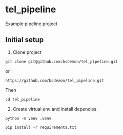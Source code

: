 # tel_pipeline
Example pipeline project

## Initial setup

1. Clone project
```
git clone git@github.com:bsdemon/tel_pipeline.git
```
or
```
https://github.com/bsdemon/tel_pipeline.git
```
Then
```
cd tel_pipeline
```

2. Create virtual env and install depencies

```
python -m venv .venv

pip install -r requirements.txt
```

